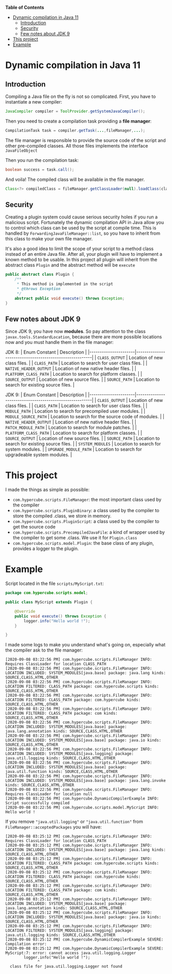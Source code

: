 <!-- START doctoc generated TOC please keep comment here to allow auto update -->
<!-- DON'T EDIT THIS SECTION, INSTEAD RE-RUN doctoc TO UPDATE -->
**Table of Contents** 

- [Dynamic compilation in Java 11](#dynamic-compilation-in-java-11)
  - [Introduction](#introduction)
  - [Security](#security)
  - [Few notes about JDK 9](#few-notes-about-jdk-9)
- [This project](#this-project)
- [Example](#example)

<!-- END doctoc generated TOC please keep comment here to allow auto update -->

# Dynamic compilation in Java 11

## Introduction

Compiling a Java file on the fly is not so complicated. First, you have to instantiate a new compiler:

```java
JavaCompiler compiler = ToolProvider.getSystemJavaCompiler();
```

Then you need to create a compilation task providing a **file manager**:

```java
CompilationTask task = compiler.getTask(...,fileManager,...);
```

The file manager is responsible to provide the source code of the script and other pre-compiled classes. All those files implements the interface `JavaFileObject`

Then you run the compilation task:

```java
boolean success = task.call();
```

And voila! The compiled class will be available in the file manager.

```java
Class<?> compiledClass = fileManager.getClassLoader(null).loadClass(className);
```

## Security

Creating a plugin system could cause serious security holes if you run a malicious script. Fortunately the dynamic compilation API in Java allow you to control which class can be used by the script at compile time. This is handled by `ForwardingJavaFileManager::list`, so you have to inherit from this class to make your own file manager.

It's also a good idea to limit the scope of your script to a method class instead of an entire Java file. After all, your plugin will have to implement a known method to be usable. In this project all plugin will inherit from the abstract class `Plugin` and the abstract method will be `execute`

```java
public abstract class Plugin {
	/**
	 * This method is implemented in the script
	 * @throws Exception
	 */
	abstract public void execute() throws Exception;
}
```

## Few notes about JDK 9

Since JDK 9, you have now **modules**. So pay attention to the class `javax.tools.StandardLocation`, because there are more possible locations now and you must handle them in the file manager:

JDK 8:
| Enum Constant | Description                 |
|----------------------|--------------------------------------------------------|
| `CLASS_OUTPUT` | Location of new class files.                  |
| `CLASS_PATH` | Location to search for user class files.        |
| `NATIVE_HEADER_OUTPUT` | Location of new native header files.  |
| `PLATFORM_CLASS_PATH` | Location to search for platform classes. |
| `SOURCE_OUTPUT` | Location of new source files.                |
| `SOURCE_PATH` | Location to search for existing source files.  |

JDK 9:
| Enum Constant | Description                 |
|----------------------|--------------------------------------------------------|
| `CLASS_OUTPUT`         | Location of new class files.                       |
| `CLASS_PATH`           | Location to search for user class files.           |
| `MODULE_PATH`          | Location to search for precompiled user modules.   |
| `MODULE_SOURCE_PATH`   | Location to search for the source code of modules. |
| `NATIVE_HEADER_OUTPUT` | Location of new native header files.               |
| `PATCH_MODULE_PATH`    | Location to search for module patches.             |
| `PLATFORM_CLASS_PATH`  | Location to search for platform classes.           |
| `SOURCE_OUTPUT`        | Location of new source files.                      |
| `SOURCE_PATH`          | Location to search for existing source files.      |
| `SYSTEM_MODULES`       | Location to search for system modules.             |
| `UPGRADE_MODULE_PATH`  | Location to search for upgradeable system modules. |

# This project

I made the things as simple as possible:

- `com.hypercube.scripts.FileManager`: the most important class used by the compiler
- `com.hypercube.scripts.PluginBinary`: a class used by the compiler to store the compiled  .class, we store in memory.
- `com.hypercube.scripts.PluginScript`: a class used by the compiler to get the source code
- `com.hypercube.scripts.PrecompiledJavaFile`: a kind of wrapper used by the compiler to get some .class. We use it for `Plugin.class`
- `com.hypercube.scripts.model.Plugin`: the base class of any plugin, provides a logger to the plugin.

# Example

Script located in the file `scripts/MyScript.txt`:

```java
package com.hypercube.scripts.model;

public class MyScript extends Plugin {

	@Override
	public void execute() throws Exception {
		logger.info("Hello world !");
	}

}
```

I made some logs to make you understand what's going on, especially what the compiler ask to the file manager:

```
[2020-09-08 03:22:56 PM] com.hypercube.scripts.FileManager INFO:  Requires ClassLoader for location CLASS_PATH  
[2020-09-08 03:22:56 PM] com.hypercube.scripts.FileManager INFO:  LOCATION INCLUDED: SYSTEM_MODULES[java.base] package: java.lang kinds: SOURCE,CLASS,HTML,OTHER  
[2020-09-08 03:22:56 PM] com.hypercube.scripts.FileManager INFO:  LOCATION FILTERED: CLASS_PATH package: com.hypercube.scripts kinds: SOURCE,CLASS,HTML,OTHER  
[2020-09-08 03:22:56 PM] com.hypercube.scripts.FileManager INFO:  LOCATION FILTERED: CLASS_PATH package: com.hypercube kinds: SOURCE,CLASS,HTML,OTHER  
[2020-09-08 03:22:56 PM] com.hypercube.scripts.FileManager INFO:  LOCATION FILTERED: CLASS_PATH package: com kinds: SOURCE,CLASS,HTML,OTHER  
[2020-09-08 03:22:56 PM] com.hypercube.scripts.FileManager INFO:  LOCATION INCLUDED: SYSTEM_MODULES[java.base] package: java.lang.annotation kinds: SOURCE,CLASS,HTML,OTHER  
[2020-09-08 03:22:56 PM] com.hypercube.scripts.FileManager INFO:  LOCATION INCLUDED: SYSTEM_MODULES[java.base] package: java.io kinds: SOURCE,CLASS,HTML,OTHER  
[2020-09-08 03:22:56 PM] com.hypercube.scripts.FileManager INFO:  LOCATION INCLUDED: SYSTEM_MODULES[java.logging] package: java.util.logging kinds: SOURCE,CLASS,HTML,OTHER  
[2020-09-08 03:22:56 PM] com.hypercube.scripts.FileManager INFO:  LOCATION INCLUDED: SYSTEM_MODULES[java.base] package: java.util.function kinds: SOURCE,CLASS,HTML,OTHER  
[2020-09-08 03:22:56 PM] com.hypercube.scripts.FileManager INFO:  LOCATION INCLUDED: SYSTEM_MODULES[java.base] package: java.lang.invoke kinds: SOURCE,CLASS,HTML,OTHER  
[2020-09-08 03:22:56 PM] com.hypercube.scripts.FileManager INFO:  Requires ClassLoader for location null  
[2020-09-08 03:22:56 PM] com.hypercube.DynamicCompilerExample INFO:  Script successfully compiled  
[2020-09-08 03:22:56 PM] com.hypercube.scripts.model.MyScript INFO:  Hello world !
```

If you remove `"java.util.logging"` or `"java.util.function"` from `FileManager::acceptedPackages` you will have:

```
[2020-09-08 03:25:12 PM] com.hypercube.scripts.FileManager INFO:  Requires ClassLoader for location CLASS_PATH  
[2020-09-08 03:25:12 PM] com.hypercube.scripts.FileManager INFO:  LOCATION INCLUDED: SYSTEM_MODULES[java.base] package: java.lang kinds: SOURCE,CLASS,HTML,OTHER  
[2020-09-08 03:25:12 PM] com.hypercube.scripts.FileManager INFO:  LOCATION FILTERED: CLASS_PATH package: com.hypercube.scripts kinds: SOURCE,CLASS,HTML,OTHER  
[2020-09-08 03:25:12 PM] com.hypercube.scripts.FileManager INFO:  LOCATION FILTERED: CLASS_PATH package: com.hypercube kinds: SOURCE,CLASS,HTML,OTHER  
[2020-09-08 03:25:12 PM] com.hypercube.scripts.FileManager INFO:  LOCATION FILTERED: CLASS_PATH package: com kinds: SOURCE,CLASS,HTML,OTHER  
[2020-09-08 03:25:12 PM] com.hypercube.scripts.FileManager INFO:  LOCATION INCLUDED: SYSTEM_MODULES[java.base] package: java.lang.annotation kinds: SOURCE,CLASS,HTML,OTHER  
[2020-09-08 03:25:12 PM] com.hypercube.scripts.FileManager INFO:  LOCATION INCLUDED: SYSTEM_MODULES[java.base] package: java.io kinds: SOURCE,CLASS,HTML,OTHER  
[2020-09-08 03:25:12 PM] com.hypercube.scripts.FileManager INFO:  LOCATION FILTERED: SYSTEM_MODULES[java.logging] package: java.util.logging kinds: SOURCE,CLASS,HTML,OTHER  
[2020-09-08 03:25:12 PM] com.hypercube.DynamicCompilerExample SEVERE:  Compilation error:   
[2020-09-08 03:25:12 PM] com.hypercube.DynamicCompilerExample SEVERE:  MyScript:7: error: cannot access java.util.logging.Logger
		logger.info("Hello world !");
		      ^
  class file for java.util.logging.Logger not found   
```

